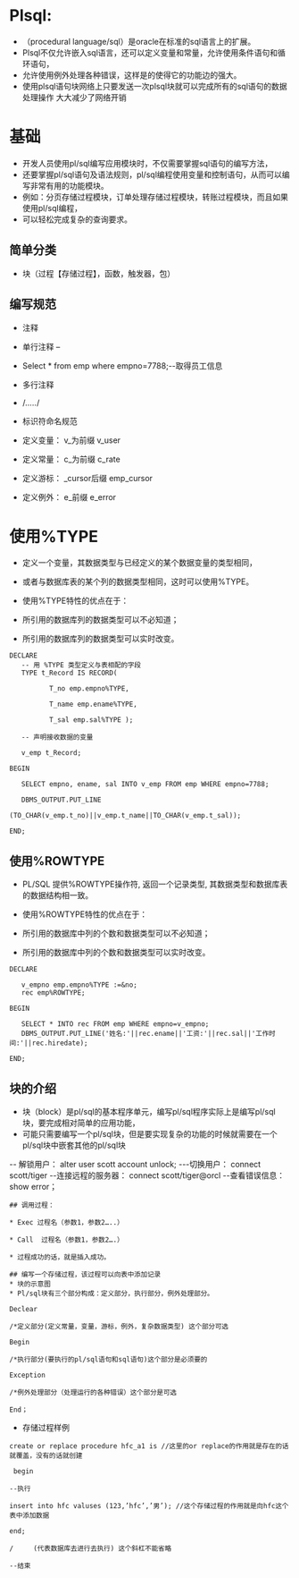 # Plsql:
* （procedural language/sql）是oracle在标准的sql语言上的扩展。
*  Plsql不仅允许嵌入sql语言，还可以定义变量和常量，允许使用条件语句和循环语句，
*  允许使用例外处理各种错误，这样是的使得它的功能边的强大。
* 使用plsql语句块网络上只要发送一次plsql块就可以完成所有的sql语句的数据处理操作 大大减少了网络开销

# 基础
* 开发人员使用pl/sql编写应用模块时，不仅需要掌握sql语句的编写方法，
* 还要掌握pl/sql语句及语法规则，pl/sql编程使用变量和控制语句，从而可以编写非常有用的功能模块。
* 例如：分页存储过程模块，订单处理存储过程模块，转账过程模块，而且如果使用pl/sql编程，
* 可以轻松完成复杂的查询要求。

## 简单分类
* 块（过程【存储过程】，函数，触发器，包）

## 编写规范
* 注释

* 单行注释 –
* Select * from  emp  where empno=7788;--取得员工信息

* 多行注释
* /*…..*/

* 标识符命名规范
* 定义变量： v_为前缀   v_user

* 定义常量： c_为前缀   c_rate

* 定义游标：  _cursor后缀 emp_cursor

* 定义例外：  e_前缀   e_error

# 使用%TYPE
* 定义一个变量，其数据类型与已经定义的某个数据变量的类型相同，
* 或者与数据库表的某个列的数据类型相同，这时可以使用%TYPE。

* 使用%TYPE特性的优点在于：
 * 所引用的数据库列的数据类型可以不必知道；
 * 所引用的数据库列的数据类型可以实时改变。

```
DECLARE
   -- 用 %TYPE 类型定义与表相配的字段
   TYPE t_Record IS RECORD(

          T_no emp.empno%TYPE,

          T_name emp.ename%TYPE,

          T_sal emp.sal%TYPE );

   -- 声明接收数据的变量

   v_emp t_Record;

BEGIN

   SELECT empno, ename, sal INTO v_emp FROM emp WHERE empno=7788;

   DBMS_OUTPUT.PUT_LINE

(TO_CHAR(v_emp.t_no)||v_emp.t_name||TO_CHAR(v_emp.t_sal));

END;
```
## 使用%ROWTYPE
* PL/SQL 提供%ROWTYPE操作符, 返回一个记录类型, 其数据类型和数据库表的数据结构相一致。

* 使用%ROWTYPE特性的优点在于：
 * 所引用的数据库中列的个数和数据类型可以不必知道；
 * 所引用的数据库中列的个数和数据类型可以实时改变。
 ```
 DECLARE

    v_empno emp.empno%TYPE :=&no;
    rec emp%ROWTYPE;

BEGIN

    SELECT * INTO rec FROM emp WHERE empno=v_empno;
    DBMS_OUTPUT.PUT_LINE('姓名:'||rec.ename||'工资:'||rec.sal||'工作时间:'||rec.hiredate);

END;
 ```


## 块的介绍
* 块（block）是pl/sql的基本程序单元，编写pl/sql程序实际上是编写pl/sql块，要完成相对简单的应用功能，
* 可能只需要编写一个pl/sql块，但是要实现复杂的功能的时候就需要在一个pl/sql块中嵌套其他的pl/sql块
 
-- 解锁用户： 
alter user scott account unlock; 
---切换用户：
connect scott/tiger 
--连接远程的服务器： 
connect scott/tiger@orcl
--查看错误信息： 
show error；
```
## 调用过程：

* Exec 过程名（参数1，参数2…..）

* Call  过程名（参数1，参数2….）

* 过程成功的话，就是插入成功。

## 编写一个存储过程，该过程可以向表中添加记录
* 块的示意图
* Pl/sql块有三个部分构成：定义部分，执行部分，例外处理部分。
```
```
Declear

/*定义部分(定义常量，变量，游标，例外，复杂数据类型) 这个部分可选

Begin

/*执行部分(要执行的pl/sql语句和sql语句)这个部分是必须要的

Exception

/*例外处理部分（处理运行的各种错误）这个部分是可选

End；
```
* 存储过程样例
```
create or replace procedure hfc_a1 is //这里的or replace的作用就是存在的话就覆盖，没有的话就创建

 begin

--执行

insert into hfc valuses (123,’hfc’,’男’); //这个存储过程的作用就是向hfc这个表中添加数据

end;

/     (代表数据库去进行去执行) 这个斜杠不能省略

--结束
```
